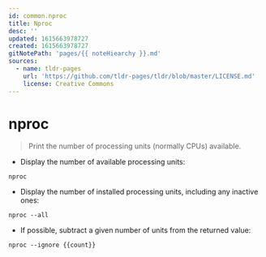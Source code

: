 ```yaml
---
id: common.nproc
title: Nproc
desc: ''
updated: 1615663978727
created: 1615663978727
gitNotePath: 'pages/{{ noteHiearchy }}.md'
sources:
  - name: tldr-pages
    url: 'https://github.com/tldr-pages/tldr/blob/master/LICENSE.md'
    license: Creative Commons
---
```

# nproc

> Print the number of processing units (normally CPUs) available.

- Display the number of available processing units:

`nproc`

- Display the number of installed processing units, including any inactive ones:

`nproc --all`

- If possible, subtract a given number of units from the returned value:

`nproc --ignore {{count}}`

